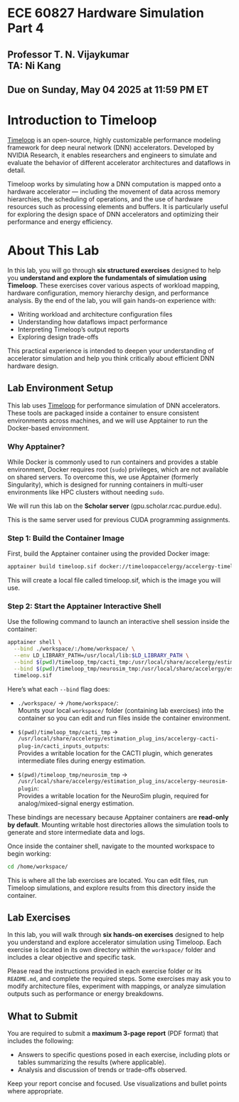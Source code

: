 # ECE 60827 Hardware Simulation Part 4 

## Professor T. N. Vijaykumar <br> TA: Ni Kang

## Due on Sunday, May 04 2025 at 11:59 PM ET

# Introduction to Timeloop

[Timeloop](https://github.com/NVlabs/timeloop) is an open-source, highly customizable performance modeling framework for deep neural network (DNN) accelerators. Developed by NVIDIA Research, it enables researchers and engineers to simulate and evaluate the behavior of different accelerator architectures and dataflows in detail.

Timeloop works by simulating how a DNN computation is mapped onto a hardware accelerator — including the movement of data across memory hierarchies, the scheduling of operations, and the use of hardware resources such as processing elements and buffers. It is particularly useful for exploring the design space of DNN accelerators and optimizing their performance and energy efficiency.

# About This Lab

In this lab, you will go through **six structured exercises** designed to help you **understand and explore the fundamentals of simulation using Timeloop**. These exercises cover various aspects of workload mapping, hardware configuration, memory hierarchy design, and performance analysis. By the end of the lab, you will gain hands-on experience with:

- Writing workload and architecture configuration files
- Understanding how dataflows impact performance
- Interpreting Timeloop’s output reports
- Exploring design trade-offs

This practical experience is intended to deepen your understanding of accelerator simulation and help you think critically about efficient DNN hardware design.

## Lab Environment Setup

This lab uses [Timeloop](https://github.com/NVlabs/timeloop) for performance simulation of DNN accelerators. These tools are packaged inside a container to ensure consistent environments across machines, and we will use Apptainer to run the Docker-based environment.

### Why Apptainer?

While Docker is commonly used to run containers and provides a stable environment, Docker requires root (`sudo`) privileges, which are not available on shared servers. To overcome this, we use Apptainer (formerly Singularity), which is designed for running containers in multi-user environments like HPC clusters without needing `sudo`.

We will run this lab on the **Scholar server** (gpu.scholar.rcac.purdue.edu).


This is the same server used for previous CUDA programming assignments.

### Step 1: Build the Container Image

First, build the Apptainer container using the provided Docker image:

```bash
apptainer build timeloop.sif docker://timeloopaccelergy/accelergy-timeloop-infrastructure:latest
```

This will create a local file called timeloop.sif, which is the image you will use.


### Step 2: Start the Apptainer Interactive Shell

Use the following command to launch an interactive shell session inside the container:

```bash
apptainer shell \
  --bind ./workspace/:/home/workspace/ \
  --env LD_LIBRARY_PATH=/usr/local/lib:$LD_LIBRARY_PATH \
  --bind $(pwd)/timeloop_tmp/cacti_tmp:/usr/local/share/accelergy/estimation_plug_ins/accelergy-cacti-plug-in/cacti_inputs_outputs \
  --bind $(pwd)/timeloop_tmp/neurosim_tmp:/usr/local/share/accelergy/estimation_plug_ins/accelergy-neurosim-plugin \
  timeloop.sif
```

Here’s what each `--bind` flag does:

- `./workspace/` → `/home/workspace/`:  
  Mounts your local `workspace/` folder (containing lab exercises) into the container so you can edit and run files inside the container environment.

- `$(pwd)/timeloop_tmp/cacti_tmp` → `/usr/local/share/accelergy/estimation_plug_ins/accelergy-cacti-plug-in/cacti_inputs_outputs`:  
  Provides a writable location for the CACTI plugin, which generates intermediate files during energy estimation.

- `$(pwd)/timeloop_tmp/neurosim_tmp` → `/usr/local/share/accelergy/estimation_plug_ins/accelergy-neurosim-plugin`:  
  Provides a writable location for the NeuroSim plugin, required for analog/mixed-signal energy estimation.

These bindings are necessary because Apptainer containers are **read-only by default**. Mounting writable host directories allows the simulation tools to generate and store intermediate data and logs.


Once inside the container shell, navigate to the mounted workspace to begin working:

```bash
cd /home/workspace/
```

This is where all the lab exercises are located. You can edit files, run Timeloop simulations, and explore results from this directory inside the container.


## Lab Exercises

In this lab, you will walk through **six hands-on exercises** designed to help you understand and explore accelerator simulation using Timeloop. Each exercise is located in its own directory within the `workspace/` folder and includes a clear objective and specific task.

Please read the instructions provided in each exercise folder or its `README.md`, and complete the required steps. Some exercises may ask you to modify architecture files, experiment with mappings, or analyze simulation outputs such as performance or energy breakdowns.


## What to Submit

You are required to submit a **maximum 3-page report** (PDF format) that includes the following:

- Answers to specific questions posed in each exercise, including plots or tables summarizing the results (where applicable).
- Analysis and discussion of trends or trade-offs observed.

Keep your report concise and focused. Use visualizations and bullet points where appropriate.

